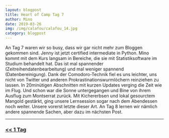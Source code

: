 ```yaml
---
layout: blogpost
title: Heart of Camp Tag 7
author: Mino
date: 2019-03-26
img: /img/calafou/calafou_14.jpg
category: blogpost
---
```


An Tag 7 waren wir so busy, dass wir gar nicht mehr zum Bloggen gekommen sind. Jenny ist jetzt certified intermediate in Python. Mino kommt mit dem Kurs langsam in Bereiche, die sie mit Statistiksoftware im Studium behandelt hat. Das ist mal spannender (Zeitreihendatenbearbeitung) und mal weniger spannend (Datenbereinigung). Dank der Comodoro-Technik fiel es uns leichter, uns nicht von Twitter und anderen Prokrastinationswurmlöchern reinziehen zu lassen. In 20minütigen Abschnitten mit kurzen Updates verging die Zeit wie im Flug. Und schon war die Sonne untergegangen und Bine von ihrem Ausflug zum Montserrat zurück. Mit Kichererbsen und lokal gesourctem Mangold gestärkt, ging unsere Lernsession sogar nach dem Abendessen noch weiter. Unsere vorerst letzte dieser Art. An Tag 8 lernen wir nämlich andere spannende Sachen, aber dazu im nächsten Post.

***

### [<< 1 Tag](/calafou_26)
